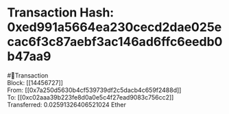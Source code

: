 
Transaction Hash: 0xed991a5664ea230cecd2dae025ecac6f3c87aebf3ac146ad6ffc6eedb0b47aa9
====================================================================================
  
#💸Transaction  
Block: [[14456727]]  
From: [[0x7a250d5630b4cf539739df2c5dacb4c659f2488d]]  
To: [[0xc02aaa39b223fe8d0a0e5c4f27ead9083c756cc2]]  
Transferred: 0.02591326406521024 Ether